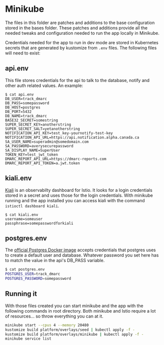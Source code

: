 # Minikube

The files in this folder are patches and additions to the base configuration stored in the bases folder.
These patches and additions provide all the needed tweaks and configuration needed to run the app locally in Minikube.

Credentials needed for the app to run in dev mode are stored in Kubernetes secrets that are generated by kustomize from `.env` files. The following files will need to exist: 

## api.env

This file stores credentials for the api to talk to the database, notify and other auth related values.
An example:

```
$ cat api.env
DB_USER=track_dmarc
DB_PASS=somepassword
DB_HOST=postgres
DB_PORT=5432
DB_NAME=track_dmarc
BASE32_SECRET=somestring
SUPER_SECRET_KEY=anotherstring
SUPER_SECRET_SALT=yetanotherstring
NOTIFICATION_API_KEY=test_key-yournotify-test-key
NOTIFICATION_API_URL=https://api.notification.alpha.canada.ca
SA_USER_NAME=superadmin@somedomain.com
SA_PASSWORD=averysecurepassword
SA_DISPLAY_NAME=SuperUser
TOKEN_KEY=test_jwt_token
DMARC_REPORT_API_URL=https://dmarc-reports.com
DMARC_REPORT_API_TOKEN=a.jwt.token
```

## kiali.env

[Kiali](https://kiali.io/) is an observabilty dashboard for Istio. It looks for a login credentials stored in a secret and uses those for the login credentials.
With minikube running and the app installed you can access kiali with the command `istioctl dashboard kiali`.

```
$ cat kiali.env
username=someuser
passphrase=somepasswordforkiali
```

## postgres.env

The [official Postgres Docker image](https://hub.docker.com/_/postgres) accepts credentials that postgres uses to create a default user and database. Whatever password you set here has to match the value in the api's DB_PASS variable.

```bash
$ cat postgres.env
POSTGRES_USER=track_dmarc
POSTGRES_PASSWORD=somepassword
```

## Running it

With those files created you can start minikube and the app with the following commands in root directory. Both minikube and Istio require a lot of resources... so throw everything you can at it.

```bash
minikube start --cpus 4 --memory 20480
kustomize build platform/overlays/seed | kubectl apply -f -
kustomize build platform/overlays/minikube | kubectl apply -f -
minikube service list
```

